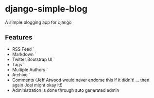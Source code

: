 django-simple-blog
==================

A simple blogging app for django

Features
--------

* RSS Feed `
* Markdown `
* Twitter Bootstrap UI `
* Tags ` 
* Multiple Authors `
* Archive `
* Comments (Jeff Atwood would never endorse this if it didn't! ... then again Joel might okay it!)
* Administration is done through auto generated admin
